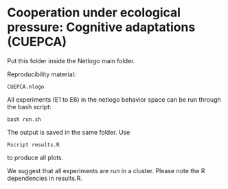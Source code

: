 # Cooperation under ecological pressure: Cognitive adaptations (CUEPCA)

Put this folder inside the Netlogo main folder.

Reproducibility material:

```
CUEPCA.nlogo
```

All experiments (E1 to E6) in the netlogo behavior space can be run through the bash script:

```
bash run.sh
```
The output is saved in the same folder. Use

```
Rscript results.R
```

to produce all plots.

We suggest that all experiments are run in a cluster. Please note the R dependencies in results.R.
